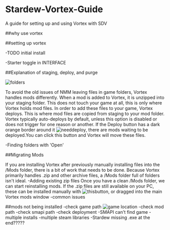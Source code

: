 # Stardew-Vortex-Guide
A guide for setting up and using Vortex with SDV



##why use vortex 

##setting up vortex 

  -TODO initial install 
  
   -Starter toggle in INTERFACE
  
  ##Explanation of staging, deploy, and purge 
  
  ![folders](https://user-images.githubusercontent.com/10282272/103912227-9f3c1f00-50cc-11eb-8a5b-90b3ec42bea5.png)
  
  To avoid the old issues of NMM leaving files in game folders, Vortex handles mods differently. When a mod is added to Vortex, it is unzipped into your staging folder. This does not touch your game at all, this is only where Vortex holds mod files. In order to add these files to your game, Vortex deploys. This is where mod files are copied from staging to your mod folder. Vortex typically auto-deploys by default, unless this option is disabled or does not trigger for one reason or another. 
  If the Deploy button has a dark orange border around it ![needdeploy](https://user-images.githubusercontent.com/10282272/103912874-75cfc300-50cd-11eb-9b00-9bc626f12262.png), there are mods waiting to be deployed.You can click this button and Vortex will move these files. 
  
  -Finding folders with 'Open' 
  
  ##Migrating Mods 
  
   If you are installing Vortex after previously manually installing files into the /Mods folder, there is a bit of work that needs to be done. Because Vortex primarily handles .zip and other archive files, a /Mods folder full of folders isn't ideal. 
    -Adding existing zip files
   Once you have a clean /Mods folder, we can start reinstalling mods. If the .zip files are still available on your PC, these can be installed manually with ![thisbutton](https://user-images.githubusercontent.com/10282272/103912257-a7945a00-50cc-11eb-8187-ab1769d2863f.png), or dragged into the main Vortex mods window
-common issues

##mods not being installed
  -check game path
  ![game location](https://user-images.githubusercontent.com/10282272/103911412-a0208100-50cb-11eb-801e-338748b2e7a1.png)
  -check mod path
  -check smapi path
  -check deployment
 -SMAPI can't find game
  -multiple installs
  -multiple steam libraries
  -Stardew missing .exe at the end?????
  
